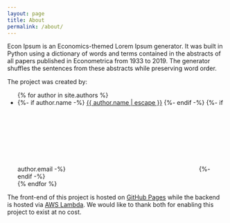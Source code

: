 ```yaml
---
layout: page
title: About
permalink: /about/
---
```


Econ Ipsum is an Economics-themed Lorem Ipsum generator. It was built in Python using a dictionary of words and terms contained in the abstracts of all papers published in Econometrica from 1933 to 2019. The generator shuffles the sentences from these abstracts while preserving word order.

The project was created by:
<ul>
{% for author in site.authors %}
<li class="p-name">
{%- if author.name -%}
<a class="u-name" href="{%- if author.domain -%}{{ author.domain }}{%- endif -%}">{{ author.name | escape }}</a>
{%- endif -%}
{%- if author.email -%}
<a href="mailto:{{ author.email }}" title="{{ author.email }}"><svg class="svg-icon"><use xlink:href="{{ '/assets/minima-social-icons.svg#mail' | relative_url }}"></use></svg></a>
{%- endif -%}
</li>
{% endfor %}
</ul>

The front-end of this project is hosted on [GitHub Pages](https://pages.github.com/) while the backend is hosted via [AWS Lambda](https://aws.amazon.com/lambda/). We would like to thank both for enabling this project to exist at no cost.